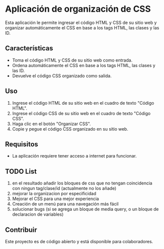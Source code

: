 # Aplicación de organización de CSS

Esta aplicación le permite ingresar el código HTML y CSS de su sitio web y organizar automáticamente el CSS en base a los tags HTML, las clases y las ID.

## Características
- Toma el código HTML y CSS de su sitio web como entrada.
- Ordena automáticamente el CSS en base a los tags HTML, las clases y las ID.
- Devuelve el código CSS organizado como salida.

## Uso
1. Ingrese el código HTML de su sitio web en el cuadro de texto "Código HTML".
2. Ingrese el código CSS de su sitio web en el cuadro de texto "Código CSS".
3. Haga clic en el botón "Organizar CSS".
4. Copie y pegue el código CSS organizado en su sitio web.

## Requisitos
- La aplicación requiere tener acceso a internet para funcionar.

## TODO List

1. en el resultado añadir los bloques de css que no tengan coincidencia con ningun tag/clase/id (actualmente no los añade)
2. mejorar la organizacion por especificidad
3. Mejorar el CSS para una mejor experiencia
4. Creación de un menú para una navegación más fácil
5. solucionar bugs (si se agrega un bloque de media query, o un bloque de declaracion de variables)

## Contribuir
Este proyecto es de código abierto y está disponible para colaboradores.
